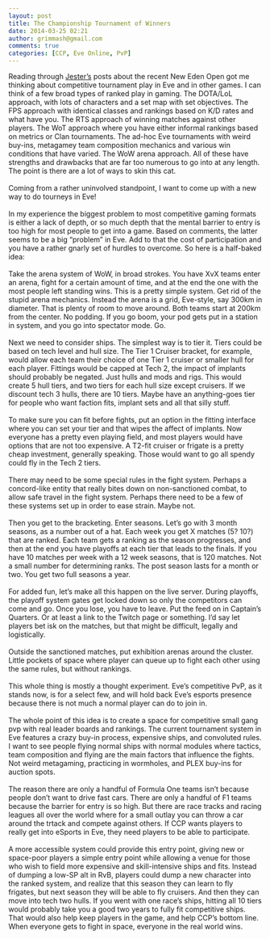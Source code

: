 ```yaml
---
layout: post
title: The Championship Tournament of Winners
date: 2014-03-25 02:21
author: grimmash@gmail.com
comments: true
categories: [CCP, Eve Online, PvP]
---
```

<!--[if gte mso 9]><xml> <o:OfficeDocumentSettings>  <o:TargetScreenSize>800x600</o:TargetScreenSize> </o:OfficeDocumentSettings></xml><![endif]-->Reading through <a href="http://jestertrek.blogspot.com/">Jester’s</a> posts about the recent New Eden Open got me thinking about competitive tournament play in Eve and in other games.  I can think of a few broad types of ranked play in gaming.  The DOTA/LoL approach, with lots of characters and a set map with set objectives.  The FPS approach with identical classes and rankings based on K/D rates and what have you.  The RTS approach of winning matches against other players.  The WoT approach where you have either informal rankings based on metrics or Clan tournaments.  The ad-hoc Eve tournaments with weird buy-ins, metagamey team composition mechanics and various win conditions that have varied.  The WoW arena approach.  All of these have strengths and drawbacks that are far too numerous to go into at any length.  The point is there are a lot of ways to skin this cat.<br /><br />Coming from a rather uninvolved standpoint, I want to come up with a new way to do tourneys in Eve!<br /><br />In my experience the biggest problem to most competitive gaming formats is either a lack of depth, or so much depth that the mental barrier to entry is too high for most people to get into a game.  Based on comments, the latter seems to be a big “problem” in Eve.  Add to that the cost of participation and you have a rather gnarly set of hurdles to overcome.  So here is a half-baked idea:<br /><br />Take the arena system of WoW, in broad strokes.  You have XvX teams enter an arena, fight for a certain amount of time, and at the end the one with the most people left standing wins.  This is a pretty simple system.  Get rid of the stupid arena mechanics.  Instead the arena is a grid, Eve-style, say 300km in diameter.  That is plenty of room to move around.  Both teams start at 200km from the center.  No podding.  If you go boom, your pod gets put in a station in system, and you go into spectator mode.  Go.<br /><br />Next we need to consider ships.  The simplest way is to tier it.  Tiers could be based on tech level and hull size.  The Tier 1 Cruiser bracket, for example, would allow each team their choice of one Tier 1 cruiser or smaller hull for each player.  Fittings would be capped at Tech 2, the impact of implants should probably be negated.  Just hulls and mods and rigs.  This would create 5 hull tiers, and two tiers for each hull size except cruisers.  If we discount tech 3 hulls, there are 10 tiers.  Maybe have an anything-goes tier for people who want faction fits, implant sets and all that silly stuff.<br /><br />To make sure you can fit before fights, put an option in the fitting interface where you can set your tier and that wipes the affect of implants.  Now everyone has a pretty even playing field, and most players would have options that are not too expensive.  A T2-fit cruiser or frigate is a pretty cheap investment, generally speaking.  Those would want to go all spendy could fly in the Tech 2 tiers.<br /><br />There may need to be some special rules in the fight system.  Perhaps a concord-like entity that really bites down on non-sanctioned combat, to allow safe travel in the fight system.  Perhaps there need to be a few of these systems set up in order to ease strain.  Maybe not.<br /><br />Then you get to the bracketing.  Enter seasons.  Let’s go with 3 month seasons, as a number out of a hat.  Each week you get X matches (5? 10?) that are ranked.  Each team gets a ranking as the season progresses, and then at the end you have playoffs at each tier that leads to the finals.  If you have 10 matches per week with a 12 week seasons, that is 120 matches.  Not a small number for determining ranks.  The post season lasts for a month or two.  You get two full seasons a year.  <br /><br />For added fun, let’s make all this happen on the live server.  During playoffs, the playoff system gates get locked down so only the competitors can come and go.  Once you lose, you have to leave.  Put the feed on in Captain’s Quarters.  Or at least a link to the Twitch page or something.  I’d say let players bet isk on the matches, but that might be difficult, legally and logistically.<br /><br />Outside the sanctioned matches, put exhibition arenas around the cluster.  Little pockets of space where player can queue up to fight each other using the same rules, but without rankings.<br /><br />This whole thing is mostly a thought experiment.  Eve’s competitive PvP, as it stands now, is for a select few, and will hold back Eve’s esports presence because there is not much a normal player can do to join in.<br /><br />The whole point of this idea is to create a space for competitive small gang pvp with real leader boards and rankings.  The current tournament system in Eve features a crazy buy-in process, expensive ships, and convoluted rules.  I want to see people flying normal ships with normal modules where tactics, team composition and flying are the main factors that influence the fights.  Not weird metagaming, practicing in wormholes, and PLEX buy-ins for auction spots.  <br /><br />The reason there are only a handful of Formula One teams isn’t because people don’t want to drive fast cars.  There are only a handful of F1 teams because the barrier for entry is so high.  But there are race tracks and racing leagues all over the world where for a small outlay you can throw a car around the trtack and compete against others.  If CCP wants players to really get into eSports in Eve, they need players to be able to participate.<br /><br />A more accessible system could provide this entry point, giving new or space-poor players a simple entry point while allowing a venue for those who wish to field more expensive and skill-intensive ships and fits.   Instead of dumping a low-SP alt in RvB, players could dump a new character into the ranked system, and realize that this season they can learn to fly frigates, but next season they will be able to fly cruisers.  And then they can move into tech two hulls.  If you went with one race’s ships, hitting all 10 tiers would probably take you a good two years to fully fit competitive ships.  That would also help keep players in the game, and help CCP’s bottom line.  When everyone gets to fight in space, everyone in the real world wins.
